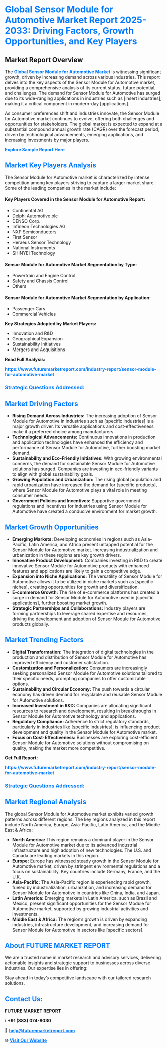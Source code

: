 <h1 style="color: #007BFF;">Global Sensor Module for Automotive Market Report 2025-2033: Driving Factors, Growth Opportunities, and Key Players</h1>

<section id="overview">
<h2>Market Report Overview</h2>
<p>The <a href="https://www.futuremarketreport.com/industry-report/sensor-module-for-automotive-market" style="color: #007BFF; text-decoration: none;"><strong>Global Sensor Module for Automotive Market</strong></a> is witnessing significant growth, driven by increasing demand across various industries. This report delves into the key aspects of the Sensor Module for Automotive market, providing a comprehensive analysis of its current status, future potential, and challenges. The demand for Sensor Module for Automotive has surged due to its wide-ranging applications in industries such as [insert industries], making it a critical component in modern-day [applications].</p>
<p>As consumer preferences shift and industries innovate, the Sensor Module for Automotive market continues to evolve, offering both challenges and opportunities for stakeholders. The global market is expected to expand at a substantial compound annual growth rate (CAGR) over the forecast period, driven by technological advancements, emerging applications, and increasing investments by major players.</p>
</section>

<section id="overview">
<p><a href="https://www.futuremarketreport.com/request-sample/reportId=84987" style="color: #007BFF; text-decoration: none;"><strong>Explore Sample Report Here</strong></a></p>
</section>

<section id="key-players">
<h2 style="color: #007BFF;">Market Key Players Analysis</h2>
<p>The Sensor Module for Automotive market is characterized by intense competition among key players striving to capture a larger market share. Some of the leading companies in the market include:</p>
<h4>Key Players Covered in the Sensor Module for Automotive Report:</h4>
<ul><li>Continental AG</li><li>Delphi Automotive plc</li><li>DENSO Corp.</li><li>Infineon Technologies AG</li><li>NXP Semiconductors</li><li>First Sensor</li><li>Heraeus Sensor Technology</li><li>National Instruments</li><li>SHINYEI Technology</li></ul>
<h4>Sensor Module for Automotive Market Segmentation by Type:</h4>
<ul><li>Powertrain and Engine Control</li><li>Safety and Chassis Control</li><li>Others</li></ul>

<h4>Sensor Module for Automotive Market Segmentation by Application:</h4>
<ul><li>Passenger Cars</li><li>Commercial Vehicles</li></ul>
<p><strong>Key Strategies Adopted by Market Players:</strong></p>
<ul>
<li>Innovation and R&D</li>
<li>Geographical Expansion</li>
<li>Sustainability Initiatives</li>
<li>Mergers and Acquisitions</li>
</ul>
</section>

<section>
<p><strong>Read Full Analysis: </strong></p><a href="https://www.futuremarketreport.com/industry-report/sensor-module-for-automotive-market" style="color: #007BFF; text-decoration: none;"><strong>https://www.futuremarketreport.com/industry-report/sensor-module-for-automotive-market</strong></a>
<h3 style="color: #007BFF;">Strategic Questions Addressed:</h3>
</section>

<section id="driving-factors">
<h2 style="color: #007BFF;">Market Driving Factors</h2>
<ul>
<li><strong>Rising Demand Across Industries:</strong> The increasing adoption of Sensor Module for Automotive in industries such as [specific industries] is a major growth driver. Its versatile applications and cost-effectiveness make it a preferred choice among manufacturers.</li>
<li><strong>Technological Advancements:</strong> Continuous innovations in production and application technologies have enhanced the efficiency and performance of Sensor Module for Automotive, further boosting market demand.</li>
<li><strong>Sustainability and Eco-Friendly Initiatives:</strong> With growing environmental concerns, the demand for sustainable Sensor Module for Automotive solutions has surged. Companies are investing in eco-friendly variants to align with global sustainability goals.</li>
<li><strong>Growing Population and Urbanization:</strong> The rising global population and rapid urbanization have increased the demand for [specific products], where Sensor Module for Automotive plays a vital role in meeting consumer needs.</li>
<li><strong>Government Policies and Incentives:</strong> Supportive government regulations and incentives for industries using Sensor Module for Automotive have created a conducive environment for market growth.</li>
</ul>
</section>

<section id="growth-opportunities">
<h2 style="color: #007BFF;">Market Growth Opportunities</h2>
<ul>
<li><strong>Emerging Markets:</strong> Developing economies in regions such as Asia-Pacific, Latin America, and Africa present untapped potential for the Sensor Module for Automotive market. Increasing industrialization and urbanization in these regions are key growth drivers.</li>
<li><strong>Innovative Product Development:</strong> Companies investing in R&D to create innovative Sensor Module for Automotive products with enhanced features and applications are likely to gain a competitive edge.</li>
<li><strong>Expansion into Niche Applications:</strong> The versatility of Sensor Module for Automotive allows it to be utilized in niche markets such as [specific niches], creating opportunities for growth and diversification.</li>
<li><strong>E-commerce Growth:</strong> The rise of e-commerce platforms has created a surge in demand for Sensor Module for Automotive used in [specific applications], further boosting market growth.</li>
<li><strong>Strategic Partnerships and Collaborations:</strong> Industry players are forming partnerships to leverage shared expertise and resources, driving the development and adoption of Sensor Module for Automotive products globally.</li>
</ul>
</section>

<section id="trending-factors">
<h2 style="color: #007BFF;">Market Trending Factors</h2>
<ul>
<li><strong>Digital Transformation:</strong> The integration of digital technologies in the production and distribution of Sensor Module for Automotive has improved efficiency and customer satisfaction.</li>
<li><strong>Customization and Personalization:</strong> Consumers are increasingly seeking personalized Sensor Module for Automotive solutions tailored to their specific needs, prompting companies to offer customizable options.</li>
<li><strong>Sustainability and Circular Economy:</strong> The push towards a circular economy has driven demand for recyclable and reusable Sensor Module for Automotive solutions.</li>
<li><strong>Increased Investment in R&D:</strong> Companies are allocating significant resources to research and development, resulting in breakthroughs in Sensor Module for Automotive technology and applications.</li>
<li><strong>Regulatory Compliance:</strong> Adherence to strict regulatory standards, particularly in industries like [specific industries], is influencing product development and quality in the Sensor Module for Automotive market.</li>
<li><strong>Focus on Cost-Effectiveness:</strong> Businesses are exploring cost-efficient Sensor Module for Automotive solutions without compromising on quality, making the market more competitive.</li>
</ul>
</section>

<section>
<p><strong>Get Full Report: </strong></p><a href="https://www.futuremarketreport.com/industry-report/sensor-module-for-automotive-market" style="color: #007BFF; text-decoration: none;"><strong>https://www.futuremarketreport.com/industry-report/sensor-module-for-automotive-market</strong></a>
<h3 style="color: #007BFF;">Strategic Questions Addressed:</h3>
</section>


<section id="regional-analysis">
<h2 style="color: #007BFF;">Market Regional Analysis</h2>
<p>The global Sensor Module for Automotive market exhibits varied growth patterns across different regions. The key regions analyzed in this report include North America, Europe, Asia-Pacific, Latin America, and the Middle East & Africa:</p>
<ul>
<li><strong>North America:</strong> This region remains a dominant player in the Sensor Module for Automotive market due to its advanced industrial infrastructure and high adoption of new technologies. The U.S. and Canada are leading markets in this region.</li>
<li><strong>Europe:</strong> Europe has witnessed steady growth in the Sensor Module for Automotive market, driven by stringent environmental regulations and a focus on sustainability. Key countries include Germany, France, and the U.K.</li>
<li><strong>Asia-Pacific:</strong> The Asia-Pacific region is experiencing rapid growth, fueled by industrialization, urbanization, and increasing demand for Sensor Module for Automotive in countries like China, India, and Japan.</li>
<li><strong>Latin America:</strong> Emerging markets in Latin America, such as Brazil and Mexico, present significant opportunities for the Sensor Module for Automotive market, supported by growing industrial activities and investments.</li>
<li><strong>Middle East & Africa:</strong> The region’s growth is driven by expanding industries, infrastructure development, and increasing demand for Sensor Module for Automotive in sectors like [specific sectors].</li>
</ul>
</section>

<footer>
<h2 style="color: #007BFF;">About FUTURE MARKET REPORT</h2>
<p>We are a trusted name in market research and advisory services, delivering actionable insights and strategic support to businesses across diverse industries. Our expertise lies in offering:</p>

<p>Stay ahead in today’s competitive landscape with our tailored research solutions.</p>

<h2 style="color: #007BFF;">Contact Us:</h2>
<p><strong>FUTURE MARKET REPORT</strong></p>
<p>📞 <strong>+91 (883) 074-8030</strong></p>
<p>📧 <strong><a href="mailto:help@futuremarketreport.com" style="color: #007BFF;">help@futuremarketreport.com</a></strong></p>
<p>🌐 <strong><a href="https://www.futuremarketreport.com/" style="color: #007BFF;">Visit Our Website</a></strong></p>
</footer>